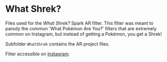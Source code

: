 # What Shrek?

Files used for the *What Shrek?* Spark AR filter. This filter was meant to parody the common 'What Pokémon Are You?' filters that are extremely common on Instagram, but instead of getting a Pokémon, you get a Shrek!

Subfolder `WhatShrek` contains the AR project files.

Filter accessible on [Instagram](https://www.instagram.com/a/r/?effect_id=2732931206802910).
